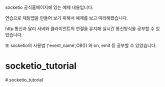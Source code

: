 socketio 공식홈페이지에 있는 예제 내용입니다.

연습으로 채팅앱을 만들어 보기 위해서 예제를 보고 따라해봤습니다.

http 통신과 달리 서버와 클라이언트의 연결을 유지해 실시간 통신방식을 공부할 수 있었습니다.

또 socketio의 사용법 ('event_name',CB()) 와 on, emit 등 공부할 수 있었습니다.

# socketio_tutorial
#   s o c k e t i o _ t u t o r i a l  
 